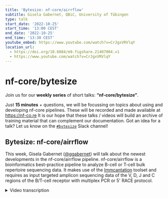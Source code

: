 ```yaml
---
title: 'Bytesize: nf-core/airrflow'
subtitle: Gisela Gabernet, QBiC, University of Tübingen
type: talk
start_date: '2022-10-25'
start_time: '13:00 CEST'
end_date: '2022-10-25'
end_time: '13:30 CEST'
youtube_embed: https://www.youtube.com/watch?v=CrJgxVRVlqY
location_url:
  - https://doi.org/10.6084/m9.figshare.21407004.v1
  - https://www.youtube.com/watch?v=CrJgxVRVlqY
---
```


# nf-core/bytesize

Join us for our **weekly series** of short talks: **“nf-core/bytesize”**.

Just **15 minutes** + questions, we will be focussing on topics about using and developing nf-core pipelines.
These will be recorded and made available at <https://nf-co.re>
It is our hope that these talks / videos will build an archive of training material that can complement our documentation. Got an idea for a talk? Let us know on the [`#bytesize`](https://nfcore.slack.com/channels/bytesize) Slack channel!

## Bytesize: nf-core/airrflow

This week, Gisela Gabernet ([@ggabernet](https://github.com/ggabernet)) will talk about the newest developments in the nf-core/airrflow pipeline.
nf-core/airrflow is a bioinformatics best-practice pipeline to analyze B-cell or T-cell bulk repertoire sequencing data. It makes use of the [Immcantation](https://immcantation.readthedocs.io/) toolset and requires as input targeted amplicon sequencing data of the V, D, J and C regions of the B/T-cell receptor with multiplex PCR or 5' RACE protocol.

<details markdown="1"><summary>Video transcription</summary>
**Note: The content has been edited for reader-friendliness**

[0:01](https://www.youtube.com/watch?v=CrJgxVRVlqY&t=1)
Hello everyone, my name is Franziska Bonath and I'm very happy that Gisela is with us today from the University of Tübingen and she is giving us an overview of what nf-core/airrflow can do.

[0:13](https://www.youtube.com/watch?v=CrJgxVRVlqY&t=13)
Thanks Franziska for the nice introduction.
I'll present nf-core/airrflow. First of all I will start with defining what's the airr in airrflow. Airr stands for adaptive immune receptor repertoire and that's the collection of membrane proteins that are found on the surface of B-cells, in which case they are called BCR, and on the surface of T-cells, in which case they are called TCRs or T-cell receptors. BCRs or B-cell receptors in their secreted form are also called antibodies, which is a term that we are all more familiar with.

[0:52](https://www.youtube.com/watch?v=CrJgxVRVlqY&t=52)
The main function of these receptors is to be able to recognize foreign antigens that are inside the human body, which can come for example from pathogens such as viruses or bacteria, and to elicit an immune response against them. To be able to recognize so many different antigens from different pathogens, these receptors have to have a variety of different sequences. It's estimated that in the human body at any time point, there's 10 billion to 100 billion different receptor sequences of BCRs and TCRs.

[1:27](https://www.youtube.com/watch?v=CrJgxVRVlqY&t=87)
Airr sequencing is about getting the individual sequences of these B-cell and T-cell receptors and that has a variety of applications, which can vary from determining the immune state of one individual at a specific point, studying immune related diseases, guiding vaccine development or guiding cancer immunotherapy. I'm going to talk about a bit more detail on how this diversity of the TCRs and BCRs is generated.

[1:58](https://www.youtube.com/watch?v=CrJgxVRVlqY&t=118)
In the human genome there are different V-gene segments, D-gene segments, J-gene segments and C-gene segments, that can be combined to form these TCR and BCR receptors. In case of humans there's four V-gene segments, 23 D-gene segments and six J-gene segments. What happens in the B-cells and T-cells is that each one segment of each kind is combined to form a productive TCR or BCR receptor. That happens at the DNA level in a process called somatic recombination. It alters the genome of the cells and generates this productive TCR and BCR receptors.
The combination of the different gene segments doesn't happen like lego blocks, just attaching them next to each other, but rather in a cut-and-paste procedure. The cutting position is not always exactly at the same spot and there can also be some nucleotides incorporated into these junction regions, so that there's extra variability that comes from this step, that is not genome encoded.

[3:12](https://www.youtube.com/watch?v=CrJgxVRVlqY&t=192)
In the case of the B-cells or in B-cell receptor, there's even another process that generates more diversity of these receptors, which happens upon antigen stimulation. That's what happened to all of us, for example, when we were first in contact with the coronavirus or the coronavirus vaccine. Some B-cells in the body were able to recognize the antigens in the coronavirus and they were stimulated and underwent clonal expansion that is generating a lot of children cells that belong to the same B-cell clone. This happens in a manner that not all of these children cells have the exact same BCR receptor sequences. The process called somatic hypermutation introduces mutations in these VDJ segments, so that each of the children cells has a slightly different receptor sequence. This allows to generate B-cell receptors and therefore antibodies, that have even higher affinity to the original antigen.

[4:17](https://www.youtube.com/watch?v=CrJgxVRVlqY&t=257)
You've seen that there's many different processes that contribute to the diversity of this TCR and BCR sequences, including somatic recombination, variable junction length and in the case of the BCRs also somatic hypermutation. This means that theoretically there could be more than 10 to the power of 14 possible BCR sequences.

[4:42](https://www.youtube.com/watch?v=CrJgxVRVlqY&t=282)
How are they sequenced? Most protocols use what's called amplicon sequencing, which is the targeted amplification of this gene locus and that can be done via different protocols including multiplex PCR, where one is providing primers for all the kinds of different sequences that can be there. Another technique is five prime race amplification protocols, which are pretty common. This sequencing protocols can incorporate what's called unique molecular identifiers which allow correcting for sequencing errors down the line and errors introduced by the PCR amplification process.
Typically for sequencing, MiSeq sequencers are used, because they allow for longer read lengths, that covers the complete VDJ and beginning of the C region.

[5:39](https://www.youtube.com/watch?v=CrJgxVRVlqY&t=339)
How is the bioinformatic analysis done for these kind of sequences? This typically does not happen like a traditional RNA-Seq analysis and that's because mapping to a reference genome is challenging in this case, due to the high diversity of these BCR and TCR sequences. Also, it's a highly repetitive genome region with all of these VD and J gene segments there. For this kind of analysis, specific tools are used and the reads are aligned to specific reference data, also for these BCR and TCR receptors.

[6:15](https://www.youtube.com/watch?v=CrJgxVRVlqY&t=375)
I always say luckily for us, when wanting to write a pipeline to do this kind of analysis, there's already plenty of tools out there that can analyze this data. One of the better well-known ones is the Immcantation framework that is developed by the Kleinstein lab in Yale. It's an open-source toolset to analyze AIRRseq data from beginning to end. There's a whole community of users already using this framework and here you can also get the details, in case you want to have more information.
Thanks to developing this pipeline as part of the nf-core community, we gained visibility and we quickly found quite some collaborators to develop the pipeline. I want to mention that this is really a community-based development effort! Susanna Marquez from the immcantation lab joined early in the beginning and also David Ladd from Monash University helped by adding some features. Whereas initially, Alex Peltzer,
when he was still at QBiC with us, Simon Heumos and myself were developing the airrflow pipeline.

[7:26](https://www.youtube.com/watch?v=CrJgxVRVlqY&t=446)
Now to the details of the pipeline, those are the main pipeline steps. The pipeline can process both bulk AIRR sequencing data and single-cell sequencing data. When starting from bulk, there's first a step of quality control of the sequencing reads and sequence assembly and afterwards there's a process, where the reads are aligned to the references with IgBLAST. The reference data is typically employed from the IMGT consortia, which provides reference data for BCR and TCR. At this step already assembled data can also be provided and for single-cell data typically we start at this step.
Afterwards, there's a step for clonal analysis, which identifies which of the sequences of the BCR belong to which B-cell clone. It assigns the individual BCR sequences and TCR sequences to their specific clone and in the case of the B-cells it can also perform lineage reconstruction of the whole B-cell clone. Finally there's a step for reporting, doing repertoire analysis and reporting, including QC reports by MultiQC. That's the general steps of the pipeline, but now if we look a bit more detailed there is a ton more processes - individual processes that are part of the pipeline. I'm going to explain them a bit in more detail now.

[9:01](https://www.youtube.com/watch?v=CrJgxVRVlqY&t=541)
Starting for the QC and sequence assembly, the pipeline supports different sequencing protocols, including multiplex PCR, in which the users have to provide the V and C-primer sequences that were used for the amplification, or in the case of 5' RACE, providing the C-primer and the linker sequences for amplification. Both protocols are supported with and without UMI barcodes. The barcodes can also be provided in different configurations. Starting from the raw sequencing data, a sample sheet needs to be provided that contains sample information and the individual FASTQ files for all samples. Depending on if the sequencing protocol includes UMI barcodes or not, there will be some processes but they all start with quality control of the reads with FastQC, filtering the sequences by quality threshold, masking the primer sequences and if a UMI-based protocol is used, then a consensus is built from all the sequences that have the same UMI barcode. This way, it also allows to correct for the errors as I mentioned before.
There is an extra procedure, that is employed whenever it's estimated that the length of the UMI barcodes will not be sufficient to cover all of the diversity of the sample and that is bypassed by first clustering all the sequences by similarity and annotating the cluster ID and then two different sequences with the same UMI barcode can also be distinguished this way.

[10:51](https://www.youtube.com/watch?v=CrJgxVRVlqY&t=651)
After building the consensus, all the sequences that contain the same UMI barcode are collapsed and the count, the number of sequences with the same UMI barcode, is annotated. Other metadata is also annotated as well as the count of duplicate sequences with different UMI barcodes that were collapsed. This can be useful for filtering. After this step there comes the VDJ assignment and filtering step and here it's also possible
to start with already assembled sequences, that can be provided with a sample sheet and FASTA files. Typically single cell sequencing data processing starts at this step, because the pipeline supports directly the output from the tool 10x Genomics CellRanger multi, which provides, while incorporating also TCR and BCR sequencing in the 10x Genomics sequencing procedure, the output of that tool, which is the AIRR rearrangement
table, thatt contains all of the sequences there. This can also be directly provided to the pipeline at that step. What that step does, it aligns the sequences to the IMGT reference and then assigns what exact B, D and J segments were used there. In the case of the single cell data there is an option. This gene reassignment step is optional.

[12:29](https://www.youtube.com/watch?v=CrJgxVRVlqY&t=749)
After alignment to the IMGT reference there is a number of quality filtering steps that are performed. First it's checked that the locus matches exactly the V_calls. The V(D)J segment assignment, that there are a minimum of 200 informative positions, maximum 10% and nucleotides, that the sequences that are determined are productive, that the junction region is a multiple of three amino acids. There's also a possibility of removing chimeric reads, detecting contamination across samples and finally collapsing duplicate sequences if there are any. Plenty of quality filters as part of the pipeline.

[13:18](https://www.youtube.com/watch?v=CrJgxVRVlqY&t=978)
The next step is clonal analysis. In that case hierarchical clustering is used based on the hamming distances between sequences. The pipeline is also able to auto-detect a hamming distance threshold that can be used to determine, which sequences are part of the same clone, or are part of different clones. There is also a step for lineage reconstruction of the clonal lineage trees. Recently the pipeline offers to use the Enchanter tool, which is developed by Susanna Marcus in immcantation. That tool provides calls to other immcantation tools and also nice reports for each of these steps. I invite you to check them out here.

[14:05](https://www.youtube.com/watch?v=CrJgxVRVlqY&t=845)
Finally, there's a repertoire analysis step. An R Markdown report is provided, that summarises the repertoire analysis results for all samples. Of notice is that a custom R Markdown report can also be provided, in case that the user wants to change some things in this report. It's also possible to provide an R Markdown file. Other reports of this reporting analysis steps is the MultiQC QC report for all samples from the grid quality control reports.

[14:43](https://www.youtube.com/watch?v=CrJgxVRVlqY&t=883)
Here we will see an example of this repertoire analysis report. First there is a summary of all the samples used for the analysis. Clonal abundance and clonal diversity are reported, together with vision usage. Finally all of the tools that are used as part of the pipeline and their citations are noted here, to make it really easy for users of the pipeline to also cite the original tools, that are being used.

[15:12](https://www.youtube.com/watch?v=CrJgxVRVlqY&t=912)
As you know, all documentation for nf-core/airrflow can be found on the nf-core website, so check it out if you want to use it. There are also some example results of the pipeline when the full tests are run on AWS.

[15:30](https://www.youtube.com/watch?v=CrJgxVRVlqY&t=930)
What's next for this pipeline? Stay tuned for a new release that comes really soon - we hope this week or the next. It will includes more quality control and reporting as part of the Enchanter tool, as I have mentioned, by Susanna Marquez, as well as and code refactoring using subworkflows.

[15:50](https://www.youtube.com/watch?v=CrJgxVRVlqY&t=950)
At this point I would like to thank all the contributors to the pipeline: Simon Heumos and myself at QBiC, Alex Peltzer who was initially at QBiC but now is at Böhringer Ingelheim, Susanna Marquez at the Kleinstein Lab in Yale, David Ladd at Monash University and some collaborations also at the University of Tübingen, Christophe Rochel and Marcus Kovaric.
If you have any questions don't hesitate to join us, join the airrflow channel on nf-core Slack and if you have any questions related to the immcantation tools, you also have the contact emails to contact them directly.

[16:26](https://www.youtube.com/watch?v=CrJgxVRVlqY&t=986)
(host) Thank you very much. Everyone can now unmute themselves if there are any questions. Maybe I start with one, I'm curious. In what format does airrflow expect UMIs to be provided? Does it have to be in a separate file or should it be in read one or in read two?
(answer) It supports all kinds of these configurations that you have mentioned. You can provide them. It depends on your library design, where the UMI barcodes are located. Sometimes they are part of the R1 and R2 reads and sometimes they are part of the index reads, it can be provided in any way.
There are some parameters in the pipeline where you can specify where the UMI barcode is located: R1 reads, R2 reads or index files, so everything is supported in that case.

[17:23](https://www.youtube.com/watch?v=CrJgxVRVlqY&t=1043)
(host) Thank you.
Are there any questions from the audience? It doesn't seem so. Then I would like to thank of course Gisela but also the Chan Zuckerberg Initiative for funding the bytesize talks, and as usual, if you have any questions go to Slack at nf-core/airrflow and ask questions there. Thanks again.

</details>
